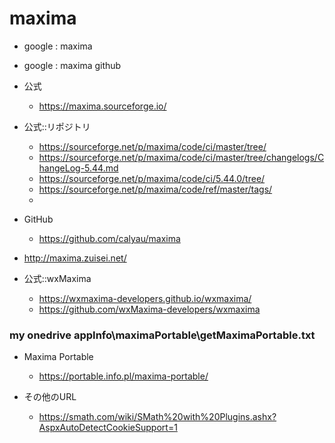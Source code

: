 # maxima
- google : maxima 
- google : maxima github 

- 公式
     - https://maxima.sourceforge.io/
- 公式::リポジトリ
     - https://sourceforge.net/p/maxima/code/ci/master/tree/
     - https://sourceforge.net/p/maxima/code/ci/master/tree/changelogs/ChangeLog-5.44.md
     - https://sourceforge.net/p/maxima/code/ci/5.44.0/tree/
     - https://sourceforge.net/p/maxima/code/ref/master/tags/
     - 
- GitHub
     - https://github.com/calyau/maxima

- http://maxima.zuisei.net/
- 公式::wxMaxima
     - https://wxmaxima-developers.github.io/wxmaxima/
     - https://github.com/wxMaxima-developers/wxmaxima
     

### my onedrive appInfo\maximaPortable\getMaximaPortable.txt

- Maxima Portable
    - https://portable.info.pl/maxima-portable/

- その他のURL
    - https://smath.com/wiki/SMath%20with%20Plugins.ashx?AspxAutoDetectCookieSupport=1
    